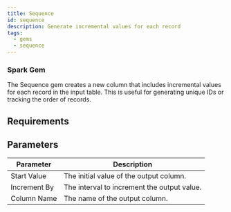 ```yaml
---
title: Sequence
id: sequence
description: Generate incremental values for each record
tags:
  - gems
  - sequence
---
```


<h3><span class="badge">Spark Gem</span></h3>

The Sequence gem creates a new column that includes incremental values for each record in the input table. This is useful for generating unique IDs or tracking the order of records.

## Requirements

## Parameters

| Parameter    | Description                                 |
| ------------ | ------------------------------------------- |
| Start Value  | The initial value of the output column.     |
| Increment By | The interval to increment the output value. |
| Column Name  | The name of the output column.              |

